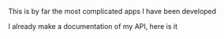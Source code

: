 This is by far the most complicated apps I have been developed

I already make a documentation of my API, here is it
